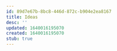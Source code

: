 ```yaml
---
id: 89d7e67b-8bc8-446d-872c-b904e2ea8167
title: Ideas
desc: ''
updated: 1640016195070
created: 1640016195070
stub: true
---
```


